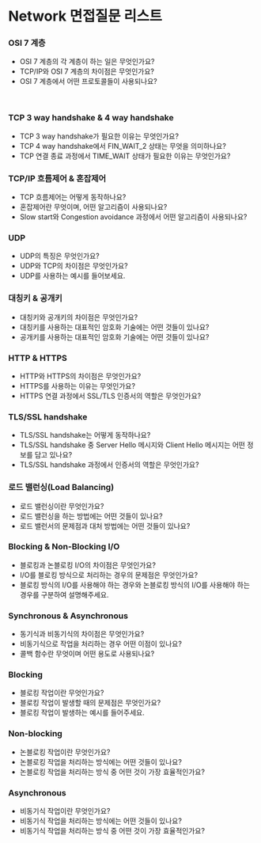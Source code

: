 # Network 면접질문 리스트

### OSI 7 계층
+ OSI 7 계층의 각 계층이 하는 일은 무엇인가요?
+ TCP/IP와 OSI 7 계층의 차이점은 무엇인가요?
+ OSI 7 계층에서 어떤 프로토콜들이 사용되나요?
<br>

### TCP 3 way handshake & 4 way handshake
+ TCP 3 way handshake가 필요한 이유는 무엇인가요?
+ TCP 4 way handshake에서 FIN_WAIT_2 상태는 무엇을 의미하나요?
+ TCP 연결 종료 과정에서 TIME_WAIT 상태가 필요한 이유는 무엇인가요?
  <br>

### TCP/IP 흐름제어 & 혼잡제어
+ TCP 흐름제어는 어떻게 동작하나요?
+ 혼잡제어란 무엇이며, 어떤 알고리즘이 사용되나요?
+ Slow start와 Congestion avoidance 과정에서 어떤 알고리즘이 사용되나요?
  <br>

### UDP
+ UDP의 특징은 무엇인가요?
+ UDP와 TCP의 차이점은 무엇인가요?
+ UDP를 사용하는 예시를 들어보세요.
  <br>

### 대칭키 & 공개키
+ 대칭키와 공개키의 차이점은 무엇인가요?
+ 대칭키를 사용하는 대표적인 암호화 기술에는 어떤 것들이 있나요?
+ 공개키를 사용하는 대표적인 암호화 기술에는 어떤 것들이 있나요?
  <br>

### HTTP & HTTPS
+ HTTP와 HTTPS의 차이점은 무엇인가요?
+ HTTPS를 사용하는 이유는 무엇인가요?
+ HTTPS 연결 과정에서 SSL/TLS 인증서의 역할은 무엇인가요?
  <br>

### TLS/SSL handshake
+ TLS/SSL handshake는 어떻게 동작하나요?
+ TLS/SSL handshake 중 Server Hello 메시지와 Client Hello 메시지는 어떤 정보를 담고 있나요?
+ TLS/SSL handshake 과정에서 인증서의 역할은 무엇인가요?
  <br>

### 로드 밸런싱(Load Balancing)
+ 로드 밸런싱이란 무엇인가요?
+ 로드 밸런싱을 하는 방법에는 어떤 것들이 있나요?
+ 로드 밸런서의 문제점과 대처 방법에는 어떤 것들이 있나요?
  <br>

### Blocking & Non-Blocking I/O
+ 블로킹과 논블로킹 I/O의 차이점은 무엇인가요?
+ I/O를 블로킹 방식으로 처리하는 경우의 문제점은 무엇인가요?
+ 블로킹 방식의 I/O를 사용해야 하는 경우와 논블로킹 방식의 I/O를 사용해야 하는 경우를 구분하여 설명해주세요.
  <br>

### Synchronous & Asynchronous
+ 동기식과 비동기식의 차이점은 무엇인가요?
+ 비동기식으로 작업을 처리하는 경우 어떤 이점이 있나요?
+ 콜백 함수란 무엇이며 어떤 용도로 사용되나요?
  <br>

### Blocking
+ 블로킹 작업이란 무엇인가요?
+ 블로킹 작업이 발생할 때의 문제점은 무엇인가요?
+ 블로킹 작업이 발생하는 예시를 들어주세요.
  <br>

### Non-blocking
+ 논블로킹 작업이란 무엇인가요?
+ 논블로킹 작업을 처리하는 방식에는 어떤 것들이 있나요?
+ 논블로킹 작업을 처리하는 방식 중 어떤 것이 가장 효율적인가요?
  <br>

### Asynchronous
+ 비동기식 작업이란 무엇인가요?
+ 비동기식 작업을 처리하는 방식에는 어떤 것들이 있나요?
+ 비동기식 작업을 처리하는 방식 중 어떤 것이 가장 효율적인가요?
